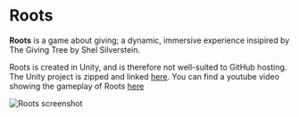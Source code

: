# Roots
**Roots** is a game about giving; a dynamic, immersive experience insipired by The Giving Tree by Shel Silverstein. 

Roots is created in Unity, and is therefore not well-suited to GitHub hosting. The Unity project is zipped and linked [here](https://drive.google.com/file/d/10rL8UgE_-3ouxu1kovFMN8porpMr4PwT/view?usp=sharing). You can find a youtube video showing the gameplay of Roots [here](https://www.youtube.com/watch?v=-tgr-CIqN08&feature=emb_title)

![Roots screenshot](https://uploads-ssl.webflow.com/63395fef5f15b31d8c64e86e/63399fe99841f91a74ab610e_DEERRENDER-p-1080.png)

